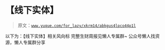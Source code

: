 # 【线下实体】

> 原文：[`www.yuque.com/for_lazy/xkrm14/abkgus4lpco44p1l`](https://www.yuque.com/for_lazy/xkrm14/abkgus4lpco44p1l)

<ne-p id="ub300e502" data-lake-id="ub300e502"><ne-text id="u928a1ea4">以下为：【线下实体】相关风向标</ne-text></ne-p> <ne-p id="u4ae97cdd" data-lake-id="u4ae97cdd"><ne-text id="uce0ac9b1">完整生财周报见懒人专属群~</ne-text></ne-p> <ne-p id="ua6621044" data-lake-id="ua6621044"><ne-text id="ufb25ff15">公众号懒人找资源，懒人专属群分享</ne-text></ne-p>
